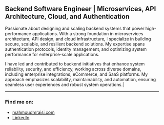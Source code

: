 </div>

## Backend Software Engineer | Microservices, API Architecture, Cloud, and Authentication

Passionate about designing and scaling backend systems that power high-performance applications. With a strong foundation in microservices architecture, API design, and cloud infrastructure, I specialize in building secure, scalable, and resilient backend solutions. My expertise spans authentication protocols, identity management, and optimizing system performance for enterprise-scale applications.

I have led and contributed to backend initiatives that enhance system reliability, security, and efficiency, working across diverse domains, including enterprise integrations, eCommerce, and SaaS platforms. My approach emphasizes scalability, maintainability, and automation, ensuring seamless user experiences and robust system operations.|

---
### Find me on:
- [mahmoudmraisi.com](https://mahmoudmraisi.com)
- [LinkedIn](https://www.linkedin.com/in/mahmoudmraisi)
